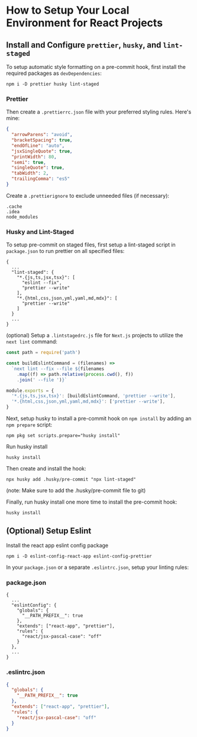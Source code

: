 # How to Setup Your Local Environment for React Projects


## Install and Configure `prettier`, `husky`, and `lint-staged`

To setup automatic style formatting on a pre-commit hook, first install the required packages as `devDependencies`:

```
npm i -D prettier husky lint-staged
```

### Prettier

Then create a `.prettierrc.json` file with your preferred styling rules. Here's mine:

```json
{
  "arrowParens": "avoid",
  "bracketSpacing": true,
  "endOfLine": "auto",
  "jsxSingleQuote": true,
  "printWidth": 80,
  "semi": true,
  "singleQuote": true,
  "tabWidth": 2,
  "trailingComma": "es5"
}
```

Create a `.prettierignore` to exclude unneeded files (if necessary):
```
.cache
.idea
node_modules
```

### Husky and Lint-Staged

To setup pre-commit on staged files, first setup a lint-staged script in `package.json` to run prettier on all specified files:

```
{
  ...
  "lint-staged": {
    "*.{js,ts,jsx,tsx}": [
      "eslint --fix",
      "prettier --write"
    ],
    "*.{html,css,json,yml,yaml,md,mdx}": [
      "prettier --write"
    ]
  }
  ...
}
```

(optional) Setup a `.lintstagedrc.js` file for `Next.js` projects to utilize the `next lint` command:

```javascript
const path = require('path')

const buildEslintCommand = (filenames) =>
  `next lint --fix --file ${filenames
    .map((f) => path.relative(process.cwd(), f))
    .join(' --file ')}`

module.exports = {
  '*.{js,ts,jsx,tsx}': [buildEslintCommand, 'prettier --write'],
  '*.{html,css,json,yml,yaml,md,mdx}': ['prettier --write'],
}
```

Next, setup husky to install a pre-commit hook on `npm install` by adding an `npm prepare` script:

```
npm pkg set scripts.prepare="husky install"
```

Run husky install

```
husky install
```

Then create and install the hook:

```
npx husky add .husky/pre-commit "npx lint-staged"
```

(note: Make sure to add the .husky/pre-commit file to git)

Finally, run husky install one more time to install the pre-commit hook:

```
husky install
```

## (Optional) Setup Eslint

Install the react app eslint config package

```
npm i -D eslint-config-react-app eslint-config-prettier
```

In your `package.json` or a separate `.eslintrc.json`, setup your linting rules:

### package.json

```
{
  ...
  "eslintConfig": {
    "globals": {
      "__PATH_PREFIX__": true
    },
    "extends": ["react-app", "prettier"],
    "rules": {
      "react/jsx-pascal-case": "off"
    }
  },
  ...
}
```

### .eslintrc.json

```json
{
  "globals": {
    "__PATH_PREFIX__": true
  },
  "extends": ["react-app", "prettier"],
  "rules": {
    "react/jsx-pascal-case": "off"
  }
}
```
